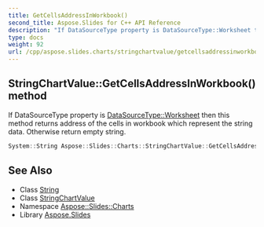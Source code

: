 ```yaml
---
title: GetCellsAddressInWorkbook()
second_title: Aspose.Slides for C++ API Reference
description: "If DataSourceType property is DataSourceType::Worksheet then this method returns address of the cells in workbook which represent the string data. Otherwise return empty string."
type: docs
weight: 92
url: /cpp/aspose.slides.charts/stringchartvalue/getcellsaddressinworkbook/
---
```

## StringChartValue::GetCellsAddressInWorkbook() method


If DataSourceType property is [DataSourceType::Worksheet](../../datasourcetype/) then this method returns address of the cells in workbook which represent the string data. Otherwise return empty string.

```cpp
System::String Aspose::Slides::Charts::StringChartValue::GetCellsAddressInWorkbook() override
```

## See Also

* Class [String](../../system/string/)
* Class [StringChartValue](./)
* Namespace [Aspose::Slides::Charts](../)
* Library [Aspose.Slides](../../)